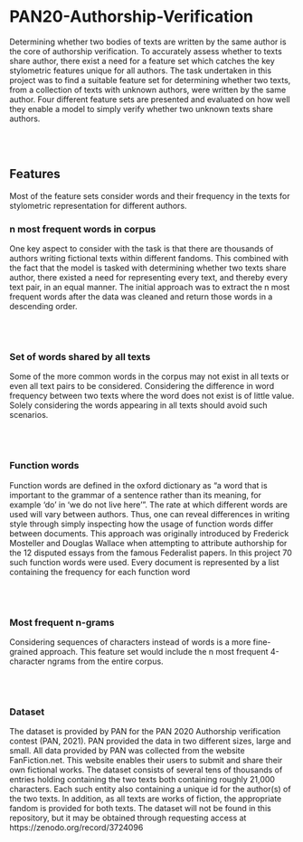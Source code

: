 # PAN20-Authorship-Verification

Determining whether two bodies of texts are written by the same author is the core of authorship 
verification. To accurately assess whether to texts share author, there exist a need for a feature 
set which catches the key stylometric features unique for all authors. The task undertaken in this 
project was to find a suitable feature set for determining whether two texts, from a collection of 
texts with unknown authors, were written by the same author. Four different feature sets are 
presented and evaluated on how well they enable a model to simply verify whether two unknown 
texts share authors. 

<br></br>

<h2><b>Features</b></h2>
Most of the feature sets consider words and their frequency in the texts for stylometric 
representation for different authors. 

<h3><b>n most frequent words in corpus</b></h3>
One key aspect to consider with the task is that there are thousands of authors writing fictional 
texts within different fandoms. This combined with the fact that the model is tasked with 
determining whether two texts share author, there existed a need for representing every text, and 
thereby every text pair, in an equal manner. The initial approach was to extract the n most 
frequent words after the data was cleaned and return those words in a descending order.

<br></br>

<h3><b>Set of words shared by all texts</b></h3>
Some of the more common words in the corpus may not exist in all texts or even all text pairs to 
be considered. Considering the difference in word frequency between two texts where the word 
does not exist is of little value. Solely considering the words appearing in all texts 
should avoid such scenarios.

<br></br>

<h3><b>Function words</b></h3>
Function words are defined in the oxford dictionary as “a word that is important to the grammar 
of a sentence rather than its meaning, for example ‘do’ in ‘we do not live here’”.
The rate at which different words are used will vary between authors. Thus, one 
can reveal differences in writing style through simply inspecting how the usage of function 
words differ between documents. This approach was originally introduced by Frederick 
Mosteller and Douglas Wallace when attempting to attribute authorship for the 12 disputed 
essays from the famous Federalist papers. In this project 70 such function words were used. 
Every document is represented by a list containing the frequency for each function word

<br></br>

<h3><b>Most frequent n-grams</b></h3>
Considering sequences of characters instead of words is a more fine-grained approach. This 
feature set would include the n most frequent 4-character ngrams from the entire corpus.

<br></br>

<h3><b>Dataset</b></h3>
The dataset is provided by PAN for the PAN 2020 Authorship verification contest (PAN, 2021). 
PAN provided the data in two different sizes, large and small. All data provided by PAN was 
collected from the website FanFiction.net. This website enables their users to submit and share 
their own fictional works. The dataset consists of several tens of thousands of entries holding 
containing the two texts both containing  roughly 21,000 characters. Each such entity also 
containing a unique id for the author(s) of the two texts. In addition, as all texts are works of 
fiction, the appropriate fandom is provided for both texts. The dataset will not be found in this repository,
but it may be obtained through requesting access at https://zenodo.org/record/3724096
